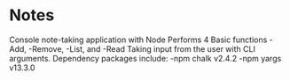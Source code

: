 # Notes
Console note-taking application with Node
Performs 4 Basic functions -Add, -Remove, -List, and -Read
Taking input from the user with CLI arguments.
Dependency packages include:
-npm chalk v2.4.2
-npm yargs v13.3.0
